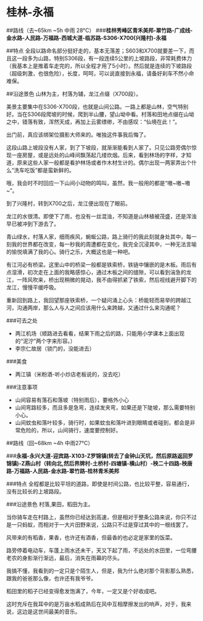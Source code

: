 # 桂林-永福

##路线（去~65km ~5h 中雨 28°C）
###**桂林秀峰区青禾美邦-翠竹路-广成线-金水路-人民路-万福路-西城大道-临苏路-S306-X700(兴隆村)-永福**

##特点
全段以路命名部分挺好走的，基本无落差；S603和X700就要差一下，而且这一段多为山路，特别S306段，有一段连续5公里的上坡路段，非常耗费体力（我基本上是推着车走完的，所以全程才用了5小时）。然后就是连续的下坡路段（超级刺激，也很危险），长度，呵呵，可以说直接到永福，请备好刹车不然小命难保。

##沿途景色
山林为主，村落为辅，龙江点缀（X700段）。

美景主要集中在S306-X700段，也就是山间公路。一路上都是山林，空气特别好。当在S306段爬坡的时候，爬到半山腰，望山坳中看。村落和田地点缀在山坳之中，错落有致，浑然天成，再加上云雾缥缈，不由感叹：“仙境在此！”。

出门前，真应该绑架位摄影大师来的。唯独这件事我后悔了。

这段山路上坡段没有人家，到了下坡段，就渐渐能看到人家了。只见公路旁偶尔惊现一座房屋，或是远处的山峰间飘荡起几缕炊烟。后来，看到林场的字样，才知道，原来这些人家一般都是看护林场或者作木材生计的。偶尔出现一两家弄出个什么“洗车吃饭”都是蛮新鲜的。

哦，我会时不时回应一下山间小动物的鸣叫，虽然，我一般用的都是“嗷~嗷~嗷~”。

到了兴隆村，转到X700之后，龙江便出现在了眼前。

龙江的水很清。即使下了雨，也没有一丝混浊，不知道是山林植被茂盛，还是浑浊早已被冲到下游去了。

青山绿水，村落人家，细雨疾风，蜿蜒公路，路上骑行的我此刻就身处其中，每一刻我的世界都在改变，每一秒我的周遭都在变化，我完全沉浸其中，一种无法言喻的愉悦填满了我的心。骑行之乐，大概这也是一种吧。

有江河必有桥梁。这里山中的桥梁一般都是铁索桥，铁链中镶嵌的是木板。雨后有点湿滑，初次走在上面的我略感惊心，通过木板之间的缝隙，可以看到湍急的龙江，一阵风吹来，桥出现稍微的晃动，我不由得抓紧了铁索，然后视线避开脚下的龙江，慢慢平缓呼吸。

重新回到路上，我回望那座铁索桥，一个疑问涌上心头：桥能轻而易举的跨越江河，沟通两岸，那么人与人之间应该用什么来跨越，又通过什么来沟通呢？

###可去之处
* 两江机场（顺路进去看看，结果下雨之后的路，只能用小学课本上面出现的“泥泞”两个字来形容。）
* 李宗仁故居（锁门的，没能进去）

###美食
* 两江镇（米粉酒-听小炒店老板说的，没去吃）

###注意事项
* 山间容易有落石和落坡（特别雨后），要格外小心
* 山间弯路较多，而且多是急弯，连续发夹弯，如果还是下陡坡，那么需要特别小心。
* 山间蚊虫和落叶较多，骑行时，如果蚊虫和落叶进到眼睛或者碰到，都会是非常危险的，所以，山间骑行，速度要控制好。

##路线（回~68km ~4h 中雨27°C）

###**永福-永兴大道-迎宾路-X103-Z罗锦镇(转去了金钟山天坑，然后原路返回罗锦镇)-Z燕山村（转向北,然后界牌村-土桥村-四塘镇-横山村）-秧二十四路-秧唐路-万福路-人民路-金水路-翠竹路-桂林青禾美邦**


###特点
全程都是比较平坦的道路，即使是村间公路，也比较平整，容易通行，没有比较长的上坡路段。

###沿途景色
村落,果田，稻田为主。

当你骑车走在村路上，虽然你已经达到高速，但是相对于整条公路来说，你只不过是一只蚂蚁，而相对于一大片田野来说，公路只不过是穿过其中的一根线罢了。

风带来的有稻香，果香，也许还有酒香，但最香的也必定是家里的饭菜。

路旁停着电动车，车蓬上雨水还未干，天又下起了雨，不远处的水田里，一位弯腰老农的身影渐行渐远，最后，消失在雨幕的尽头。

我搞不懂，我看到的一定只是个陌生人，但是，我为什么绝对那个背影那么熟悉，跟我的爸爸那么像，也许还有我爷爷。

稻田里的稻子已经变得愈发饱满了，今年，一定又是个好收成吧。

这时充斥在我耳中的是万亩水稻成熟后在风中互相摩擦发出的响声，对于，我来说，这边是这世间最美的音乐。





